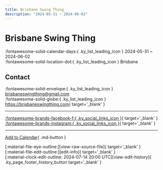 ```yaml
---
title: Brisbane Swing Thing
description: "2024-05-31 ~ 2024-06-02"
---
```


# Brisbane Swing Thing 

:fontawesome-solid-calendar-days:{ .ky_list_leading_icon } 2024-05-31 ~ 2024-06-02  
:fontawesome-solid-location-dot:{ .ky_list_leading_icon } Brisbane  

## Contact

:fontawesome-solid-envelope:{ .ky_list_leading_icon } <brisbaneswingthing@gmail.com>  
:fontawesome-solid-globe:{ .ky_list_leading_icon } <https://brisbaneswingthing.com>{ target='_blank' }  

---

 [:fontawesome-brands-facebook-f:{ .ky_social_links_icon }](https://www.facebook.com/profile.php?id=100089859048637){ target='_blank' } [:fontawesome-brands-instagram:{ .ky_social_links_icon }](https://instagram.com/brisbaneswingthing){ target='_blank' }

---

[Add to Calendar](https://swing.news/ics/en/2024/au/brisbane-swing-thing-2024.ics){ .md-button }

<div class="ky_page_footer" markdown>
<div class="ky_page_footer_trailing" markdown="span">
[:material-file-eye-outline:][view-raw-source-file]{ target='_blank' }
[:material-file-edit-outline:][edit-info]{ target='_blank' }
</div>
<div class="ky_page_footer_leading" markdown="span">
[:material-clock-edit-outline: 2024-07-14 20:00 UTC][view-edit-history]{ .ky_page_footer_history_button target='_blank' }
</div>
</div>

[view-raw-source-file]: https://github.com/swingdance/events/blob/main/2024/au/brisbane-swing-thing-2024.json "View Raw Source File"
[edit-info]: https://github.com/swingdance/events/issues/new?assignees=&labels=update+event&projects=&template=03-update_entity.yml&title=%5B2024%2Fau%5D%20Brisbane%20Swing%20Thing&region=au&year=2024&id=brisbane-swing-thing-2024&name=Brisbane%20Swing%20Thing&org_id= "Edit Info"

[view-edit-history]: https://github.com/swingdance/events/commits/main/2024/au/brisbane-swing-thing-2024.json "View Edit History"
